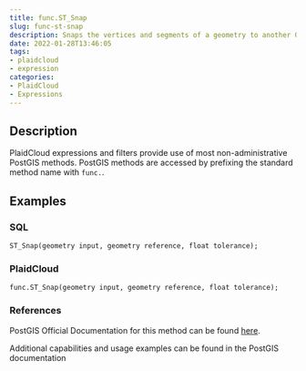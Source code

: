 ```yaml
---
title: func.ST_Snap
slug: func-st-snap
description: Snaps the vertices and segments of a geometry to another Geometry's vertices
date: 2022-01-28T13:46:05
tags:
- plaidcloud
- expression
categories:
- PlaidCloud
- Expressions
---
```



## Description


PlaidCloud expressions and filters provide use of most non-administrative PostGIS methods. PostGIS methods are accessed by prefixing the standard method name with `func.`.



## Examples


### SQL



```
ST_Snap(geometry input, geometry reference, float tolerance);
```


### PlaidCloud



```
func.ST_Snap(geometry input, geometry reference, float tolerance);
```


### References


PostGIS Official Documentation for this method can be found [here](https://postgis.net/docs/manual-3.1/ST_Snap.html).



Additional capabilities and usage examples can be found in the PostGIS documentation

